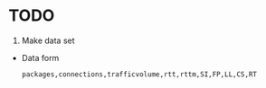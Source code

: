 # TODO
1. Make data set
  - Data form
    ```
    packages,connections,trafficvolume,rtt,rttm,SI,FP,LL,CS,RT
    ```
